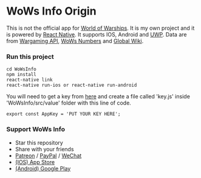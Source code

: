 # WoWs Info Origin
This is not the official app for [World of Warships](https://worldofwarships.com/). It is my own project and it is powered by [React Native](https://facebook.github.io/react-native/). It supports IOS, Android and [UWP](https://github.com/HenryQuan/WoWs-Info-Origin/tree/win10). Data are from [Wargaming API](https://developers.wargaming.net), [WoWs Numbers](http://wows-numbers.com) and [Global Wiki](https://wiki.wargaming.net/en/World_of_Warships). 

### Run this project
~~~~
cd WoWsInfo 
npm install
react-native link
react-native run-ios or react-native run-android
~~~~
You will need to get a key from [here](https://developers.wargaming.net) and create a file called 'key.js' inside 'WoWsInfo/src/value' folder with this line of code.
~~~~
export const AppKey = 'PUT YOUR KEY HERE';
~~~~

### Support WoWs Info
- Star this repository
- Share with your friends
- [Patreon](https://www.patreon.com/henryquan) / [PayPal](https://www.paypal.me/YihengQuan) / [WeChat](https://github.com/HenryQuan/WoWs-Info-Origin/blob/master/Support/WeChat.png) 
- [(IOS) App Store](https://itunes.apple.com/app/id1202750166)
- [(Android) Google Play](https://play.google.com/store/apps/details?id=com.yihengquan.wowsinfo)
